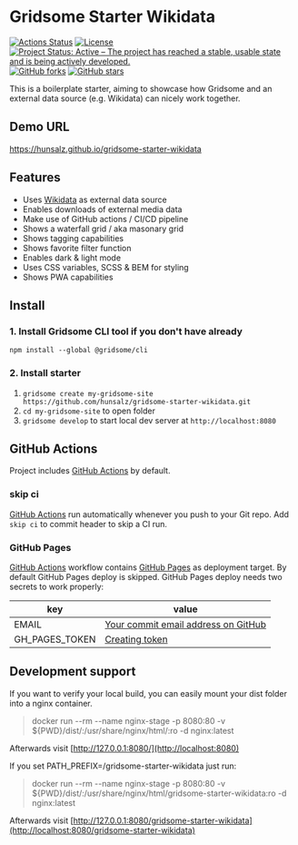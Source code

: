 # Gridsome Starter Wikidata

[![Actions Status](https://github.com/hunsalz/gridsome-starter-wikidata/workflows/Gridsome%20CI-CD/badge.svg)](https://github.com/hunsalz/gridsome-starter-wikidata/actions)
[![License](https://img.shields.io/badge/license-MIT%20License-blue.svg)](http://doge.mit-license.org)
[![Project Status: Active – The project has reached a stable, usable state and is being actively developed.](https://www.repostatus.org/badges/latest/active.svg)](https://www.repostatus.org/#active)
[![GitHub forks](https://img.shields.io/github/forks/hunsalz/gridsome-starter-wikidata.svg)](https://github.com/hunsalz/gridsome-starter-wikidata/network)
[![GitHub stars](https://img.shields.io/github/stars/hunsalz/gridsome-starter-wikidata.svg)](https://github.com/hunsalz/gridsome-starter-wikidata/stargazers)

This is a boilerplate starter, aiming to showcase how Gridsome and an external data source (e.g. Wikidata) can nicely work together.

## Demo URL

https://hunsalz.github.io/gridsome-starter-wikidata

## Features

- Uses [Wikidata](https://www.wikidata.org) as external data source
- Enables downloads of external media data
- Make use of GitHub actions / CI/CD pipeline
- Shows a waterfall grid / aka masonary grid
- Shows tagging capabilities
- Shows favorite filter function
- Enables dark & light mode
- Uses CSS variables, SCSS & BEM for styling
- Shows PWA capabilities

## Install

### 1. Install Gridsome CLI tool if you don't have already

`npm install --global @gridsome/cli`

### 2. Install starter

1. `gridsome create my-gridsome-site https://github.com/hunsalz/gridsome-starter-wikidata.git`
2. `cd my-gridsome-site` to open folder
3. `gridsome develop` to start local dev server at `http://localhost:8080`

## GitHub Actions

Project includes [GitHub Actions](https://github.com/features/actions) by default.

### skip ci

[GitHub Actions](https://github.com/features/actions) run automatically whenever you push to your Git repo. Add `skip ci` to commit header to skip a CI run.

### GitHub Pages

[GitHub Actions](https://github.com/features/actions) workflow contains [GitHub Pages](https://pages.github.com/) as deployment target. By default GitHub Pages deploy is skipped. GitHub Pages deploy needs two secrets to work properly:

**key** | **value**
--- | ---
EMAIL | [Your commit email address on GitHub](https://help.github.com/en/github/setting-up-and-managing-your-github-user-account/setting-your-commit-email-address#setting-your-commit-email-address-on-github)
GH_PAGES_TOKEN | [Creating token](https://help.github.com/en/github/authenticating-to-github/creating-a-personal-access-token-for-the-command-line#creating-a-token)

## Development support

If you want to verify your local build, you can easily mount your dist folder into a nginx container.

> docker run --rm --name nginx-stage -p 8080:80 -v ${PWD}/dist/:/usr/share/nginx/html/:ro -d nginx:latest

Afterwards visit [http://127.0.0.1:8080/](http://localhost:8080)

If you set PATH_PREFIX=/gridsome-starter-wikidata just run:
> docker run --rm --name nginx-stage -p 8080:80 -v ${PWD}/dist/:/usr/share/nginx/html/gridsome-starter-wikidata:ro -d nginx:latest

Afterwards visit [http://127.0.0.1:8080/gridsome-starter-wikidata](http://localhost:8080/gridsome-starter-wikidata)
